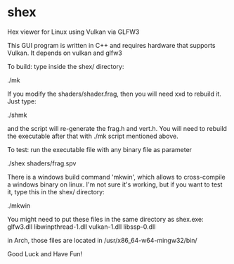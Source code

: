 # shex
Hex viewer for Linux using Vulkan via GLFW3

This GUI program is written in C++ and requires hardware that supports Vulkan.
It depends on vulkan and glfw3

To build: type inside the shex/ directory:

./mk

If you modify the shaders/shader.frag, then you will need xxd to rebuild it.
Just type:

./shmk

and the script will re-generate the frag.h and vert.h. You will need to rebuild
the executable after that with ./mk script mentioned above.

To test: run the executable file with any binary file as parameter

./shex shaders/frag.spv

There is a windows build command 'mkwin', which allows to cross-compile a
windows binary on linux. I'm not sure it's working, but if you want to test
it, type this in the shex/ directory:

./mkwin

You might need to put these files in the same directory as shex.exe:
glfw3.dll
libwinpthread-1.dll
vulkan-1.dll
libssp-0.dll

in Arch, those files are located in /usr/x86_64-w64-mingw32/bin/

Good Luck and Have Fun!
